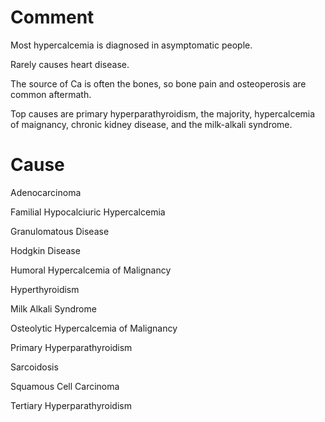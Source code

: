 # Comment

Most hypercalcemia is diagnosed in asymptomatic people.

Rarely causes heart disease.

The source of Ca is often the bones, so bone pain and osteoperosis are common aftermath.

Top causes are primary hyperparathyroidism, the majority, hypercalcemia of maignancy, chronic kidney disease, and the milk-alkali syndrome.

# Cause

Adenocarcinoma

Familial Hypocalciuric Hypercalcemia

Granulomatous Disease

Hodgkin Disease

Humoral Hypercalcemia of Malignancy

Hyperthyroidism

Milk Alkali Syndrome

Osteolytic Hypercalcemia of Malignancy

Primary Hyperparathyroidism

Sarcoidosis

Squamous Cell Carcinoma

Tertiary Hyperparathyroidism
